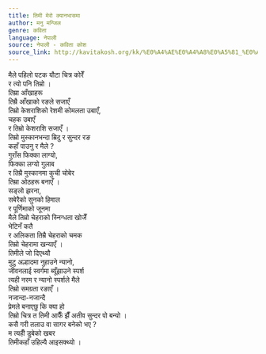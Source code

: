 ```yaml
---
title: तिमी मेरो क्यानभासमा
author: मनु मन्जिल
genre: कविता
language: नेपाली
source: नेपाली - कविता कोश
source_link: http://kavitakosh.org/kk/%E0%A4%AE%E0%A4%A8%E0%A5%81_%E0%A4%AE%E0%A4%A8%E0%A5%8D%E0%A4%9C%E0%A4%BF%E0%A4%B2
---
```


मैले पहिलो पटक यौटा चित्र कोरेँ  
र त्यो पनि तिम्रो ।  
तिम्रा आँखाहरू  
तिम्रै आँखाको रङले सजाएँ  
तिम्रो केशराशिको रेशमी कोमलता उबाएँ,  
चहक उबाएँ  
र तिम्रो केशराशि सजाएँ ।  
तिम्रो मुस्कानभन्दा म्रिदु र सुन्दर रङ  
कहाँ पाउनु र मैले ?  
गुराँस फिक्का लाग्यो,  
फिक्का लग्यो गुलाब  
र तिम्रै मुस्कानमा कुची चोबेर  
तिम्रा ओठहरू बनाएँ ।  
सङ्लो झरना,  
सबेरैको सुनको हिमाल  
र पूर्णिमाको जूनमा  
मैले तिम्रो चेहराको स्निग्धता खोजेँ  
भेटिनँ कतै  
र अलिकता तिम्रै चेहराको चमक  
तिम्रो चेहरामा खन्याएँ ।  
तिमीले जो दिएथ्यौ  
मुटु अल्हादमा नुहाउने न्यानो,  
जीवनलाई स्वर्गमा ब्यूँझाउने स्पर्श  
त्यही नरम र न्यानो स्पर्शले मैले  
तिम्रो समग्रता रङाएँ ।  
नजान्दा-नजान्दै  
प्रेमले बनाएछु कि क्या हो  
तिम्रो चित्र त तिमी आफैँ झैँ अतीव सुन्दर पो बन्यो ।  
कसै गरी तलाउ वा सागर बनेको भए ?  
म त्यहीँ डुबेको खबर  
तिमीकहाँ उहिल्यै आइसक्थ्यो ।
